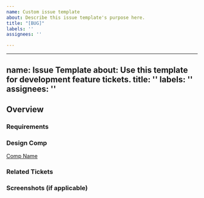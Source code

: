```yaml
---
name: Custom issue template
about: Describe this issue template's purpose here.
title: "[BUG]"
labels: ''
assignees: ''

---
```


---
name: Issue Template
about: Use this template for development feature tickets.
title: ''
labels: ''
assignees: ''
---

## Overview

### Requirements

### Design Comp
[Comp Name](url)

### Related Tickets

### Screenshots (if applicable)
